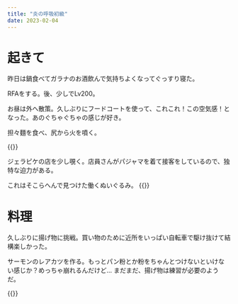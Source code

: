 ```yaml
---
title: "炎の呼吸初級"
date: 2023-02-04
---
```



# 起きて
昨日は鍋食べてガラナのお酒飲んで気持ちよくなってぐっすり寝た。

RFAをする。後、少しでLv200。

お昼は外へ散策。久しぶりにフードコートを使って、これこれ！この空気感！となった。あのぐちゃぐちゃの感じが好き。

担々麵を食べ、尻から火を噴く。

{{<tweet user="dango_bot" id="1621761390603280386">}}

ジェラピケの店を少し覗く。店員さんがパジャマを着て接客をしているので、独特な迫力がある。

これはそこらへんで見つけた働くぬいぐるみ。
{{<tweet user="dango_bot" id="1621770178907496449">}}

# 料理
久しぶりに揚げ物に挑戦。買い物のために近所をいっぱい自転車で駆け抜けて結構楽しかった。


サーモンのレアカツを作る。もっとパン粉とか粉をちゃんとつけないといけない感じか？めっちゃ崩れるんだけど...
まだまだ、揚げ物は練習が必要のようだ。

{{<tweet user="dango_bot" id="1621852591335542785">}}